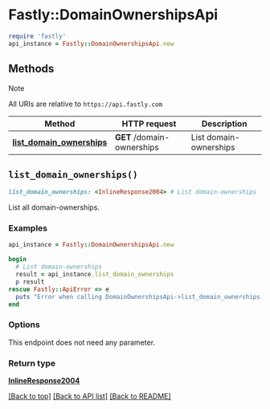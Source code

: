 # Fastly::DomainOwnershipsApi


```ruby
require 'fastly'
api_instance = Fastly::DomainOwnershipsApi.new
```

## Methods

> [!NOTE]
> All URIs are relative to `https://api.fastly.com`

Method | HTTP request | Description
------ | ------------ | -----------
[**list_domain_ownerships**](DomainOwnershipsApi.md#list_domain_ownerships) | **GET** /domain-ownerships | List domain-ownerships


## `list_domain_ownerships()`

```ruby
list_domain_ownerships: <InlineResponse2004> # List domain-ownerships
```

List all domain-ownerships.

### Examples

```ruby
api_instance = Fastly::DomainOwnershipsApi.new

begin
  # List domain-ownerships
  result = api_instance.list_domain_ownerships
  p result
rescue Fastly::ApiError => e
  puts "Error when calling DomainOwnershipsApi->list_domain_ownerships: #{e}"
end
```

### Options

This endpoint does not need any parameter.

### Return type

[**InlineResponse2004**](InlineResponse2004.md)

[[Back to top]](#) [[Back to API list]](../../README.md#endpoints)
[[Back to README]](../../README.md)
